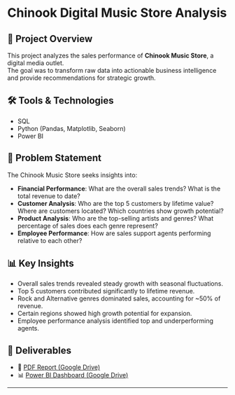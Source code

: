 # Chinook Digital Music Store Analysis

## 📌 Project Overview
This project analyzes the sales performance of **Chinook Music Store**, a digital media outlet.  
The goal was to transform raw data into actionable business intelligence and provide recommendations for strategic growth.

## 🛠 Tools & Technologies
- SQL
- Python (Pandas, Matplotlib, Seaborn)
- Power BI

## 🎯 Problem Statement
The Chinook Music Store seeks insights into:  
- **Financial Performance**: What are the overall sales trends? What is the total revenue to date?  
- **Customer Analysis**: Who are the top 5 customers by lifetime value? Where are customers located? Which countries show growth potential?  
- **Product Analysis**: Who are the top-selling artists and genres? What percentage of sales does each genre represent?  
- **Employee Performance**: How are sales support agents performing relative to each other?  

## 📊 Key Insights
- Overall sales trends revealed steady growth with seasonal fluctuations.  
- Top 5 customers contributed significantly to lifetime revenue.  
- Rock and Alternative genres dominated sales, accounting for ~50% of revenue.  
- Certain regions showed high growth potential for expansion.  
- Employee performance analysis identified top and underperforming agents.  


## 🔗 Deliverables
- 📄 [PDF Report (Google Drive)](https://drive.google.com/file/d/1pXtOeO9n4fPTjMWU3unbCGm6gkTnVaLO/view?usp=drivesdk)
- 📊 [Power BI Dashboard (Google Drive)](https://drive.google.com/file/d/1M4x_Wl3d80ZMl03s2z_i9ejUk1ewIPmQ/view?usp=drivesdk)  

---
